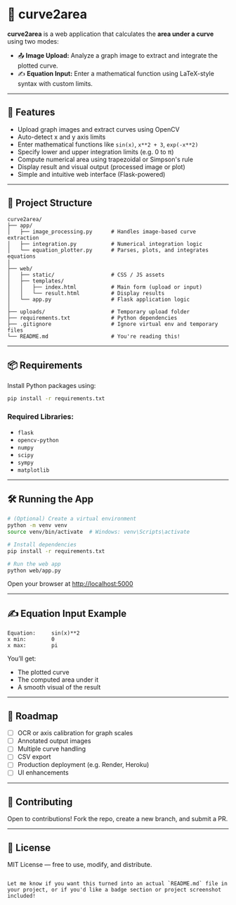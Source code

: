 # 📐 curve2area

**curve2area** is a web application that calculates the **area under a curve** using two modes:

- 📤 **Image Upload:** Analyze a graph image to extract and integrate the plotted curve.
- ✍️ **Equation Input:** Enter a mathematical function using LaTeX-style syntax with custom limits.

---

## 🚀 Features

- Upload graph images and extract curves using OpenCV
- Auto-detect x and y axis limits
- Enter mathematical functions like `sin(x)`, `x**2 + 3`, `exp(-x**2)`
- Specify lower and upper integration limits (e.g. 0 to π)
- Compute numerical area using trapezoidal or Simpson's rule
- Display result and visual output (processed image or plot)
- Simple and intuitive web interface (Flask-powered)

---

## 🧱 Project Structure

```
curve2area/
├── app/
│   ├── image_processing.py      # Handles image-based curve extraction
│   ├── integration.py           # Numerical integration logic
│   └── equation_plotter.py      # Parses, plots, and integrates equations
│
├── web/
│   ├── static/                  # CSS / JS assets
│   ├── templates/
│   │   ├── index.html           # Main form (upload or input)
│   │   └── result.html          # Display results
│   └── app.py                   # Flask application logic
│
├── uploads/                     # Temporary upload folder
├── requirements.txt             # Python dependencies
├── .gitignore                   # Ignore virtual env and temporary files
└── README.md                    # You're reading this!
```

---

## 📦 Requirements

Install Python packages using:

```bash
pip install -r requirements.txt
```

### Required Libraries:

- `flask`
- `opencv-python`
- `numpy`
- `scipy`
- `sympy`
- `matplotlib`

---

## 🛠️ Running the App

```bash
# (Optional) Create a virtual environment
python -m venv venv
source venv/bin/activate  # Windows: venv\Scripts\activate

# Install dependencies
pip install -r requirements.txt

# Run the web app
python web/app.py
```

Open your browser at [http://localhost:5000](http://localhost:5000)

---

## ✍️ Equation Input Example

```text
Equation:     sin(x)**2
x min:        0
x max:        pi
```

You’ll get:
- The plotted curve
- The computed area under it
- A smooth visual of the result

---

## 📌 Roadmap

- [ ] OCR or axis calibration for graph scales
- [ ] Annotated output images
- [ ] Multiple curve handling
- [ ] CSV export
- [ ] Production deployment (e.g. Render, Heroku)
- [ ] UI enhancements

---

## 🤝 Contributing

Open to contributions! Fork the repo, create a new branch, and submit a PR.

---

## 📜 License

MIT License — free to use, modify, and distribute.
```

Let me know if you want this turned into an actual `README.md` file in your project, or if you'd like a badge section or project screenshot included!